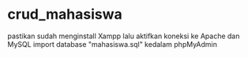 # crud_mahasiswa
pastikan sudah menginstall Xampp
lalu aktifkan koneksi ke Apache dan MySQL
import database "mahasiswa.sql" kedalam phpMyAdmin
